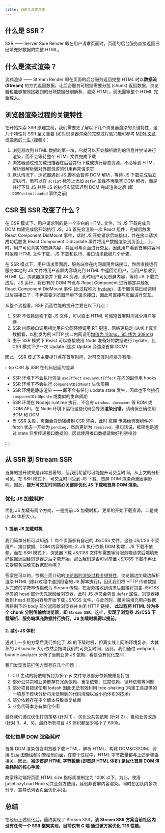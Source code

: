 ```yaml
---
title: SSR与流式渲染
---
```


## 什么是 SSR？

SSR —— Server Side Render 即在用户请求页面时，页面的后台服务直接返回已经填充好数据的完整 HTML。

## 什么是流式渲染？

流式渲染 —— Stream Render 即在页面的后台服务返回完整 HTML 时以**数据流 (Stream)** 的方式返回数据，让后台服务可根据需要分批 (chunk) 返回数据，浏览器也能够按照接收到的分块数据分别解析、渲染 HTML，而无需等整个 HTML 完全载入。

## 浏览器渲染过程的关键特性

在开始探索 SSR 原理之前，我们需要先了解以下几个浏览器渲染的关键特性，这几个特性对 SSR 至关重要 (如对浏览器渲染的完整过程感兴趣可参考 [MDN 文章](https://developer.mozilla.org/zh-CN/docs/Web/Performance/How_browsers_work#%E9%A2%84%E5%8A%A0%E8%BD%BD%E6%89%AB%E6%8F%8F%E5%99%A8)或[像素的一生 (视频)](https://www.bilibili.com/video/av35265997?from=search&seid=13293252626118480917))：

1. 浏览器收到 HTML 数据的第一块，它就可以开始解析收到的信息并尝试进行渲染，而不会等待整个 HTML 文件完成下载
2. 浏览器通过预加载扫描器在后台并行下载或执行静态资源，不必等到 HTML 解析器解析到对外部资源的引用再来请求它
3. 默认情况下，浏览器遇到 JS 脚本会暂停 DOM 解析，等待 JS 下载完成后立即执行，但可以在 `script` 标签上添加 `defer` 属性不再阻塞 DOM 解析，而是并行下载 JS 并将 JS 的执行实际延迟到 DOM 完成渲染之后 (即 `DOMContentLoaded` 事件之前)

## CSR 到 SSR 改变了什么？

在 CSR 模式下，用户请求到的是一个空白的 HTML 文件，当 JS 下载完成且 DOM 构建完成后开始执行 JS，JS 首先会渲染一次 React 组件，完成后触发 React Component DidMount 事件，此时 JS 开始请求后端接口，并在接口请求成功后触发 React Component DidUpdate 事件将用户数据渲染到页面上，此时，用户可见真实的首屏内容，并且可与页面进行交互。因此用户看到首屏内容同时依赖 HTML 文件下载、JS 下载和执行、接口请求数据几个步骤。

在 SSR 模式下，用户请求页面后，服务端会在内网调用后端接口，然后直接运行服务本地的 JS 文件将用户首屏内容填充到 HTML 中返回给用户，当用户接收到 HTML 后，浏览器渲染并下载 JS 资源，此时用户可见首屏内容，等待 JS 下载完成后，JS 运行，将已有的 DOM 节点与 React Component 进行绑定并触发 React Component DidMount 事件 (此过程称为 [hydate](https://reactjs.org/docs/react-dom.html#hydrate))，由于服务端已经调用过后端接口了，不再需要浏览器环境下请求接口，因此可直接与页面进行交互。

从整个流程看，SSR 页面性能的提升主要在以下几点：

1. SSR 不依赖远程下载 JS 文件，可以直出 HTML 可缩短首屏时间减少用户等待
2. SSR 内网接口调用相比用户公网环境调用 RT 更短，网络更稳定 (从线上真实数据看，以批发为例 HTTP 接口内网调用[均值为 110ms，95 线为 308ms](https://monitor.xxx.net/server/transaction-new?end_time=1631503796000&ip=10.22.155.101&service=mobile-wholesale-ssr-activity&serviceIndexPath=transaction&time_range=1d#5324084ba447c0d94ce59f4e37b09774))
3. 由于 SSR 模式下 React 可以直接使用 Node 准备好的数据进行 hydate，比 CSR 模式下少一次 Update (这次 Update 会渲染首屏 DOM)

因此，SSR 模式下主要提升点在首屏时间，对可交互时间提升有限。

:::tip CSR 与 SSR 在代码层面的差异

- SSR 环境下不会执行包括 `useEffect` `useLayoutEffect` 在内的副作用 hooks
- SSR 环境下不会执行 `componentDidMount` 生命周期
- SSR 环境是静态渲染 —— 即不会有任何 update state 发生，因此也不会执行 `componentDidUpdate` 或类似的生命周期
- SSR 环境在 Nodejs runtime 执行，不会有 `window`、`document` 等 BOM 或 DOM API，在 Node 环境下运行这些代码会导致**渲染出错**，请确保正确使用 BOM 和 DOM
- 当 SSR 失败，页面会自动降级到 CSR 渲染，此时 框架 传递给页面组件的 fetch 状态一开始为 `pending`，然后更新为 `resolved`，换句话说，框架也是通过 state 异步传递接口数据的，因此使用接口数据请做好判空校验

:::

## 从 SSR 到 Stream SSR

首屏的提升效果是非常显著的，但我们希望尽可能提升可交互时间。从上文的分析可见，在 SSR 模式下，可交互时间受到 JS 下载、首屏 DOM 渲染两重因素影响。因此，**提升可交互时间核心关键即优化 JS 下载和首屏 DOM 渲染。**

### 优化 JS 加载耗时

优化 JS 加载有两个方向，一是提前 JS 加载时机、更早的开始下载资源，二是减小 JS 体积大小。

#### 1\. 提前 JS 加载时机

我们简单分析可以知道: 1\. 每个页面都有自己的 JS/CSS 文件，这些 JS/CSS 不受用户、接口数据、DOM 内容等影响; 2\. JS 执行依赖 DOM 构建，JS 下载不依赖。而在 SSR 模式下，浏览器下载 JS/CSS 文件却需要等待服务端请求后端填充好数据返回给浏览器之后才能开始，那么我们是否可以前置 JS/CSS 下载不再让它受服务端填充数据影响呢？

答案是可以的，依据上面介绍的[浏览器的渲染过程关键特性](#浏览器渲染过程的关键特性)，浏览器边加载边解析渲染 HTML (除非过程中遇到阻塞的 JS 脚本执行)，因此我们将 HTTP 传输数据从完整的字符串传输改为 Stream 传输，在服务接收到请求后直接将包含 JS/CSS 标签的 head 部分优先返回给浏览器，此时 JS 标签会包含 `defer` 属性，浏览器接收到 head 标签内容后开始下载 JS/CSS 文件，与此同时，服务端填充用户数据再将剩下的 body 部分返回给浏览器并关闭 HTTP 链接，
**此过程将 HTML 分为多个 chunk 分别传输给浏览器，即 `Stream SSR`**。这样，**实现了浏览器 JS/CSS 下载解析、服务端填充数据并行执行，JS 加载时机得以提前。**

#### 2\. 减小 JS 体积

通过上一步的方案后我们优化了 JS 的下载时机，但真实线上网络环境复杂，大体积的 JS bundle 大小依然会拖垮我们的可交互时间，因此，我们通过 webpack bundle analyzer 分析了当前业务 JS 依赖，看是否有优化空间：

我们发现当前打包方案存在几个问题：

1. CLI 主动的将依赖拆封为多个 js 文件导致部分依赖被重复打包
2. 部分公共包和业务都存在冗余依赖、重复依赖、过度依赖、循环依赖等问题
3. 部分项目错误使用 lodash 因此无法有效利用 tree-shaking (构建工具提供的一项基于模块分析将未使用到的代码清理以减小包体积的技术)
4. 部分依赖存在多个版本导致重复依赖
5. 业务代码本身有优化空间

最终我们通过优化打包策略 (针对 1) 、优化公共包依赖 (针对 2) 、推动业务改造 (针对 3、4、5)，最终所有项目 JS 体积都至少减小了 600k。

### 优化首屏 DOM 渲染耗时

首屏 DOM 渲染包含浏览器下载 HTML、解析 HTML、构建 DOM&CSSOM、调用 [Skia](https://skia.org/) 图像绘制引擎绘制页面，在整个过程中，HTML 字节数量都与上述步骤强相关。因此，**减少首屏 HTML 字节数量 (即首屏 HTML 体积) 是优化首屏 DOM 渲染耗时的核心手段**。

商家移动端将页面 HTML size 指标阈值制定为 100K 以下。为此，使用 [useLazyLoad Hooks]共业务方使用，延迟非首屏内容渲染。同时在团队内多次分享，宣导长列表页面优化手段。

## 总结

在经历上述优化后，最终实现了 Stream SSR。**该 Stream SSR 方案当前社区内没有任何一个 SSR 框架实现，目前仅有 C 端 通过该方案优化 T16 性能。**
